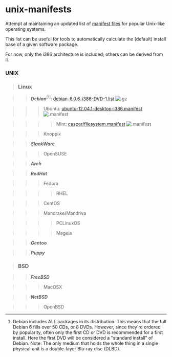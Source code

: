 unix-manifests
===============

Attempt at maintaining an updated list of [manifest files](http://en.wikipedia.org/wiki/Manifest_file)
for popular Unix-like operating systems.

This list can be useful for tools to automatically calculate the (default) install base of a given software package.

For now, only the i386 architecture is included; others can be derived from it.

### **UNIX**

> ### **Linux**

> > _**Debian**_<sup>[1]</sup>: [debian-6.0.6-i386-DVD-1.list][debian] ![.gz][archive]

> > > Ubuntu: [ubuntu-12.04.1-desktop-i386.manifest][ubuntu] ![.manifest][text]

> > > > Mint: [casper/filesystem.manifest][mint] ![.manifest][in-cd]

> > > Knoppix

> > _**SlackWare**_

> > > OpenSUSE 

> > _**Arch**_

> > _**RedHat**_

> > > Fedora 

> > > > RHEL 

> > > CentOS 

> > > Mandrake/Mandriva 

> > > > PCLinuxOS 

> > > > Mageia 

> > _**Gentoo**_

> > _**Puppy**_

> ### **BSD** 

> > _**FreeBSD**_ 

> > > MacOSX 

> > _**NetBSD**_

> > > OpenBSD

[debian]: http://cdimage.debian.org/debian-cd/current/i386/list-dvd/debian-6.0.6-i386-DVD-1.list.gz
[ubuntu]: http://releases.ubuntu.com/precise/ubuntu-12.04.1-desktop-i386.manifest
[mint]: torrents.linuxmint.com/torrents/linuxmint-13-mate-dvd-32bit.iso.torrent

[text]: http://upload.wikimedia.org/wikipedia/commons/7/75/Page_white.png
[archive]: http://upload.wikimedia.org/wikipedia/commons/d/d2/Page_white_zip.png "gzip archive"
[in-cd]: http://upload.wikimedia.org/wikipedia/commons/a/a0/Page_white_cd.png

----
1. Debian includes ALL packages in its distribution.
   This means that the full Debian 6 fills over 50 CDs, or 8 DVDs.
   However, since they're ordered by popularity, often only the first CD or DVD is recommended for a first install.
   Here the first DVD will be considered a "standard install" of Debian.
   Note: The only medium that holds the whole thing in a single physical unit
   is a double-layer Blu-ray disc (DLBD). 